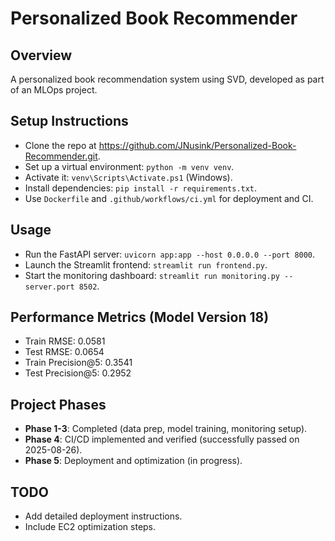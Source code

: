 # Personalized Book Recommender

## Overview
A personalized book recommendation system using SVD, developed as part of an MLOps project.

## Setup Instructions
- Clone the repo at https://github.com/JNusink/Personalized-Book-Recommender.git.
- Set up a virtual environment: `python -m venv venv`.
- Activate it: `venv\Scripts\Activate.ps1` (Windows).
- Install dependencies: `pip install -r requirements.txt`.
- Use `Dockerfile` and `.github/workflows/ci.yml` for deployment and CI.

## Usage
- Run the FastAPI server: `uvicorn app:app --host 0.0.0.0 --port 8000`.
- Launch the Streamlit frontend: `streamlit run frontend.py`.
- Start the monitoring dashboard: `streamlit run monitoring.py --server.port 8502`.

## Performance Metrics (Model Version 18)
- Train RMSE: 0.0581
- Test RMSE: 0.0654
- Train Precision@5: 0.3541
- Test Precision@5: 0.2952

## Project Phases
- **Phase 1-3**: Completed (data prep, model training, monitoring setup).
- **Phase 4**: CI/CD implemented and verified (successfully passed on 2025-08-26).
- **Phase 5**: Deployment and optimization (in progress).

## TODO
- Add detailed deployment instructions.
- Include EC2 optimization steps.

